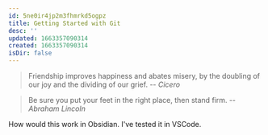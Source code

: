 ```yaml
---
id: 5ne0ir4jp2m3fhmrkd5ogpz
title: Getting Started with Git
desc: ''
updated: 1663357090314
created: 1663357090314
isDir: false
---
```

> Friendship improves happiness and abates misery, by the doubling of our joy and the dividing of our grief.
> -- <cite>Cicero</cite>

> Be sure you put your feet in the right place, then stand firm.
> -- <cite>Abraham Lincoln</cite>

How would this work in Obsidian. I've tested it in VSCode.